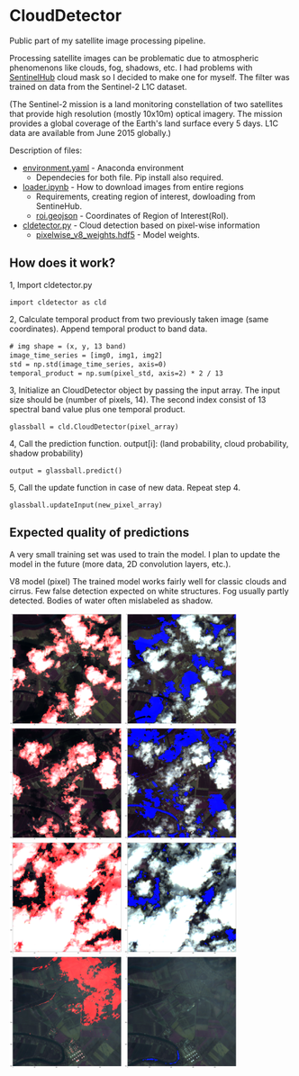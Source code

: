 # CloudDetector

Public part of my satellite image processing pipeline.

Processing satellite images can be problematic due to atmospheric phenomenons like clouds, fog, shadows, etc. I had problems with [SentinelHub](https://www.sentinel-hub.com/) cloud mask so I decided to make one for myself. The filter was trained on data from the Sentinel-2 L1C dataset.

(The Sentinel-2 mission is a land monitoring constellation of two satellites that provide high resolution (mostly 10x10m) optical imagery. The mission provides a global coverage of the Earth's land surface every 5 days. L1C data are available from June 2015 globally.)

Description of files:
* [environment.yaml](environment.yaml) - Anaconda environment
  * Dependecies for both file. Pip install also required.
* [loader.ipynb](loader.ipynb) - How to download images from entire regions
  * Requirements, creating region of interest, dowloading from SentineHub.
  * [roi.geojson](roi.geojson) - Coordinates of Region of Interest(RoI).
* [cldetector.py](cldetector.py) - Cloud detection based on pixel-wise information
  * [pixelwise_v8_weights.hdf5](pixelwise_v8_weights.hdf5) - Model weights.

## How does it work?

1, Import cldetector.py
```
import cldetector as cld
```
2, Calculate temporal product from two previously taken image (same coordinates). Append temporal product to band data.
```
# img shape = (x, y, 13 band)
image_time_series = [img0, img1, img2]
std = np.std(image_time_series, axis=0)
temporal_product = np.sum(pixel_std, axis=2) * 2 / 13
```

3, Initialize an CloudDetector object by passing the input array. The input size should be (number of pixels, 14). The second index consist of 13 spectral band value plus one temporal product.
```
glassball = cld.CloudDetector(pixel_array)
```
4, Call the prediction function. output[i]: (land probability, cloud probability, shadow probability)
```
output = glassball.predict()
```
5, Call the update function in case of new data. Repeat step 4.
```
glassball.updateInput(new_pixel_array)
```

## Expected quality of predictions

A very small training set was used to train the model. I plan to update the model in the future (more data, 2D convolution layers, etc.).

V8 model (pixel)
The trained model works fairly well for classic clouds and cirrus. Few false detection expected on white structures. Fog usually partly detected. Bodies of water often mislabeled as shadow.

<img src="results/v8_17_cloud_mask.png" height="200">  <img src="results/v8_17_shadow_mask.png" height="200">
<img src="results/v8_15_cloud_mask.png" height="200">  <img src="results/v8_15_shadow_mask.png" height="200">
<img src="results/v8_14_cloud_mask.png" height="200">  <img src="results/v8_14_shadow_mask.png" height="200">
<img src="results/v8_16_cloud_mask.png" height="200">  <img src="results/v8_16_shadow_mask.png" height="200">

